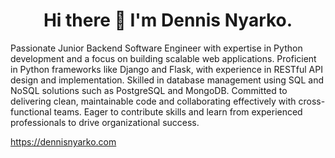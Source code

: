 <h1 align="center">Hi there 👋 I'm Dennis Nyarko.</h1>

Passionate Junior Backend Software Engineer with expertise in Python development and a focus on building scalable web applications. Proficient in Python frameworks like Django and Flask, with experience in RESTful API design and implementation. Skilled in database management using SQL and NoSQL solutions such as PostgreSQL and MongoDB. Committed to delivering clean, maintainable code and collaborating effectively with cross-functional teams. Eager to contribute skills and learn from experienced professionals to drive organizational success.

https://dennisnyarko.com

